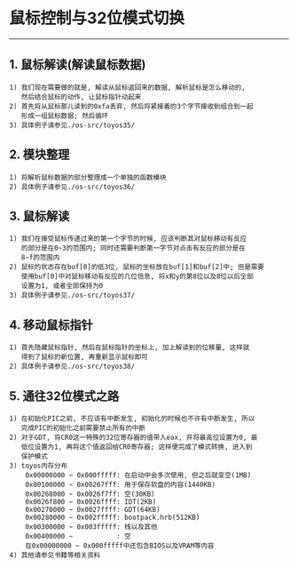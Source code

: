 # **鼠标控制与32位模式切换** #
***


## **1. 鼠标解读(解读鼠标数据)** ##
    1) 我们现在需要做的就是, 解读从鼠标返回来的数据, 解析鼠标是怎么移动的, 
       然后结合鼠标的动作, 让鼠标指针动起来
    2) 首先将从鼠标那儿读到的0xfa丢弃, 然后将紧接着的3个字节接收到组合到一起
       形成一组鼠标数据; 然后循环
    3) 具体例子请参见./os-src/toyos35/


## **2. 模块整理** ##
    1) 将解析鼠标数据的部分整理成一个单独的函数模块
    2) 具体例子请参见./os-src/toyos36/


## **3. 鼠标解读** ##
    1) 我们在接受鼠标传递过来的第一个字节的时候, 应该判断其对鼠标移动有反应
       的部分是在0~3的范围内; 同时还需要判断第一字节对点击有反应的部分是在
       8~f的范围内
    2) 鼠标的状态存在buf[0]的低3位, 鼠标的坐标放在buf[1]和buf[2]中; 但是需要
       使用buf[0]中对鼠标移动有反应的几位信息, 将x和y的第8位以及8位以后全部
       设置为1, 或者全部保持为0 
    3) 具体例子请参见./os-src/toyos37/


## **4. 移动鼠标指针** ##
    1) 首先隐藏鼠标指针, 然后在鼠标指针的坐标上, 加上解读到的位移量, 这样就
       得到了鼠标的新位置, 再重新显示鼠标即可
    2) 具体例子请参见./os-src/toyos38/


## **5. 通往32位模式之路** ##
    1) 在初始化PIC之前, 不应该有中断发生, 初始化的时候也不许有中断发生, 所以
       完成PIC的初始化之前需要禁止所有的中断
    2) 对于GDT, 将CR0这一特殊的32位寄存器的值带入eax, 并将最高位设置为0, 最
       低位设置为1, 再将这个值返回给CR0寄存器; 这样便完成了模式转换, 进入到
       保护模式
    3) toyos内存分布
        0x00000000 ~ 0x000fffff: 在启动中会多次使用, 但之后就变空(1MB)
        0x00100000 ~ 0x00267fff: 用于保存软盘的内容(1440KB)
        0x00268000 ~ 0x0026f7ff: 空(30KB)
        0x0026f800 ~ 0x0026ffff: IDT(2KB)
        0x00270000 ~ 0x0027ffff: GDT(64KB)
        0x00280000 ~ 0x002fffff: bootpack.hrb(512KB)
        0x00300000 ~ 0x003fffff: 栈以及其他
        0x00400000 ~           : 空
        在0x00000000 ~ 0x000fffff中还包含BIOS以及VRAM等内容
    4) 其他请参见书籍等相关资料
